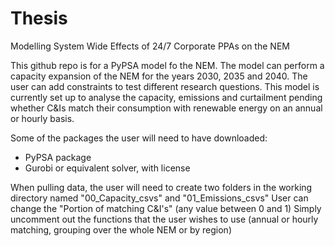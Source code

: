 # Thesis
Modelling System Wide Effects of 24/7 Corporate PPAs on the NEM

This github repo is for a PyPSA model fo the NEM. The model can perform a capacity expansion of the NEM for the years 2030, 2035 and 2040. The user can add constraints to test different research questions. 
This model is currently set up to analyse the capacity, emissions and curtailment pending whether C&Is match their consumption with renewable energy on an annual or hourly basis. 

Some of the packages the user will need to have downloaded: 
 - PyPSA package
 - Gurobi or equivalent solver, with license

When pulling data, the user will need to create two folders in the working directory named "00_Capacity_csvs" and "01_Emissions_csvs"
User can change the "Portion of matching C&I's" (any value between 0 and 1) 
Simply uncomment out the functions that the user wishes to use (annual or hourly matching, grouping over the whole NEM or by region)
